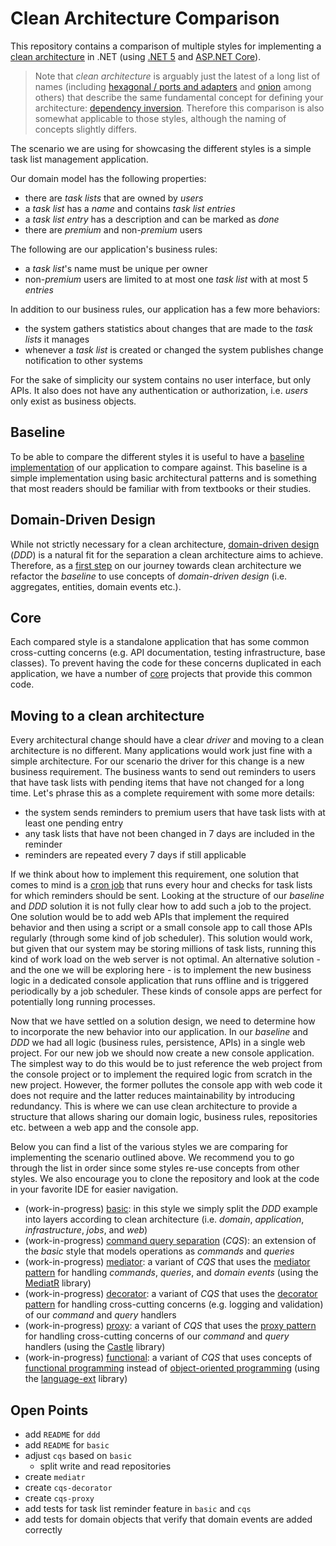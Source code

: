 # Clean Architecture Comparison

This repository contains a comparison of multiple styles for implementing a [clean architecture](https://blog.cleancoder.com/uncle-bob/2012/08/13/the-clean-architecture.html) in .NET (using [.NET 5](https://dotnet.microsoft.com/download/dotnet/5.0) and [ASP.NET Core](https://docs.microsoft.com/en-us/aspnet/core/?view=aspnetcore-5.0)).

> Note that _clean architecture_ is arguably just the latest of a long list of names (including [hexagonal / ports and adapters](<https://en.wikipedia.org/wiki/Hexagonal_architecture_(software)>) and [onion](https://medium.com/@shivendraodean/software-architecture-the-onion-architecture-1b235bec1dec) among others) that describe the same fundamental concept for defining your architecture: [dependency inversion](https://en.wikipedia.org/wiki/Dependency_inversion_principle). Therefore this comparison is also somewhat applicable to those styles, although the naming of concepts slightly differs.

The scenario we are using for showcasing the different styles is a simple task list management application.

Our domain model has the following properties:

- there are _task lists_ that are owned by _users_
- a _task list_ has a _name_ and contains _task list entries_
- a _task list entry_ has a description and can be marked as _done_
- there are _premium_ and non-_premium_ users

The following are our application's business rules:

- a _task list_'s name must be unique per owner
- non-_premium_ users are limited to at most one _task list_ with at most 5 _entries_

In addition to our business rules, our application has a few more behaviors:

- the system gathers statistics about changes that are made to the _task lists_ it manages
- whenever a _task list_ is created or changed the system publishes change notification to other systems

For the sake of simplicity our system contains no user interface, but only APIs. It also does not have any authentication or authorization, i.e. _users_ only exist as business objects.

## Baseline

To be able to compare the different styles it is useful to have a [baseline implementation](baseline#readme) of our application to compare against. This baseline is a simple implementation using basic architectural patterns and is something that most readers should be familiar with from textbooks or their studies.

## Domain-Driven Design

While not strictly necessary for a clean architecture, [domain-driven design](https://en.wikipedia.org/wiki/Domain-driven_design) (_DDD_) is a natural fit for the separation a clean architecture aims to achieve. Therefore, as a [first step](ddd#readme) on our journey towards clean architecture we refactor the _baseline_ to use concepts of _domain-driven design_ (i.e. aggregates, entities, domain events etc.).

## Core

Each compared style is a standalone application that has some common cross-cutting concerns (e.g. API documentation, testing infrastructure, base classes). To prevent having the code for these concerns duplicated in each application, we have a number of [core](core#readme) projects that provide this common code.

## Moving to a clean architecture

Every architectural change should have a clear _driver_ and moving to a clean architecture is no different. Many applications would work just fine with a simple architecture. For our scenario the driver for this change is a new business requirement. The business wants to send out reminders to users that have task lists with pending items that have not changed for a long time. Let's phrase this as a complete requirement with some more details:

- the system sends reminders to premium users that have task lists with at least one pending entry
- any task lists that have not been changed in 7 days are included in the reminder
- reminders are repeated every 7 days if still applicable

If we think about how to implement this requirement, one solution that comes to mind is a [cron job](https://en.wikipedia.org/wiki/Cron) that runs every hour and checks for task lists for which reminders should be sent. Looking at the structure of our _baseline_ and _DDD_ solution it is not fully clear how to add such a job to the project. One solution would be to add web APIs that implement the required behavior and then using a script or a small console app to call those APIs regularly (through some kind of job scheduler). This solution would work, but given that our system may be storing millions of task lists, running this kind of work load on the web server is not optimal. An alternative solution - and the one we will be exploring here - is to implement the new business logic in a dedicated console application that runs offline and is triggered periodically by a job scheduler. These kinds of console apps are perfect for potentially long running processes.

Now that we have settled on a solution design, we need to determine how to incorporate the new behavior into our application. In our _baseline_ and _DDD_ we had all logic (business rules, persistence, APIs) in a single web project. For our new job we should now create a new console application. The simplest way to do this would be to just reference the web project from the console project or to implement the required logic from scratch in the new project. However, the former pollutes the console app with web code it does not require and the latter reduces maintainability by introducing redundancy. This is where we can use clean architecture to provide a structure that allows sharing our domain logic, business rules, repositories etc. between a web app and the console app.

Below you can find a list of the various styles we are comparing for implementing the scenario outlined above. We recommend you to go through the list in order since some styles re-use concepts from other styles. We also encourage you to clone the repository and look at the code in your favorite IDE for easier navigation.

- (work-in-progress) [basic](basic#readme): in this style we simply split the _DDD_ example into layers according to clean architecture (i.e. _domain_, _application_, _infrastructure_, _jobs_, and _web_)
- (work-in-progress) [command query separation](cqs#readme) (_CQS_): an extension of the _basic_ style that models operations as _commands_ and _queries_
- (work-in-progress) [mediator](mediatr#readme): a variant of _CQS_ that uses the [mediator pattern](https://en.wikipedia.org/wiki/Mediator_pattern) for handling _commands_, _queries_, and _domain events_ (using the [MediatR](https://github.com/jbogard/MediatR) library)
- (work-in-progress) [decorator](decorator#readme): a variant of _CQS_ that uses the [decorator pattern](https://en.wikipedia.org/wiki/Decorator_pattern) for handling cross-cutting concerns (e.g. logging and validation) of our _command_ and _query_ handlers
- (work-in-progress) [proxy](proxy#readme): a variant of _CQS_ that uses the [proxy pattern](https://en.wikipedia.org/wiki/Proxy_pattern) for handling cross-cutting concerns of our _command_ and _query_ handlers (using the [Castle](https://github.com/castleproject/Core) library)
- (work-in-progress) [functional](functional#readme): a variant of _CQS_ that uses concepts of [functional programming](https://en.wikipedia.org/wiki/Functional_programming) instead of [object-oriented programming](https://en.wikipedia.org/wiki/Object-oriented_programming) (using the [language-ext](https://github.com/louthy/language-ext) library)

## Open Points

- add `README` for `ddd`
- add `README` for `basic`
- adjust `cqs` based on `basic`
  - split write and read repositories
- create `mediatr`
- create `cqs-decorator`
- create `cqs-proxy`
- add tests for task list reminder feature in `basic` and `cqs`
- add tests for domain objects that verify that domain events are added correctly
